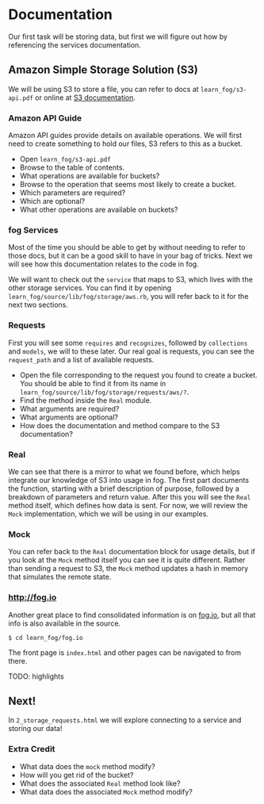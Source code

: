 # Documentation

Our first task will be storing data, but first we will figure out how by referencing the services documentation.

## Amazon Simple Storage Solution (S3)

We will be using S3 to store a file, you can refer to docs at `learn_fog/s3-api.pdf` or online at [S3 documentation](http://aws.amazon.com/documentation/s3).

### Amazon API Guide

Amazon API guides provide details on available operations. We will first need to create something to hold our files, S3 refers to this as a bucket.

* Open `learn_fog/s3-api.pdf`
* Browse to the table of contents.
* What operations are available for buckets?
* Browse to the operation that seems most likely to create a bucket.
* Which parameters are required?
* Which are optional?
* What other operations are available on buckets?

### fog Services

Most of the time you should be able to get by without needing to refer to those docs, but it can be a good skill to have in your bag of tricks. Next we will see how this documentation relates to the code in fog.

We will want to check out the `service` that maps to S3, which lives with the other storage services. You can find it by opening `learn_fog/source/lib/fog/storage/aws.rb`, you will refer back to it for the next two sections.

### Requests

First you will see some `requires` and `recognizes`, followed by `collections` and `models`, we will to these later. Our real goal is requests, you can see the `request_path` and a list of available requests.

* Open the file corresponding to the request you found to create a bucket. You should be able to find it from its name in `learn_fog/source/lib/fog/storage/requests/aws/?`.
* Find the method inside the `Real` module.
* What arguments are required?
* What arguments are optional?
* How does the documentation and method compare to the S3 documentation?

### Real

We can see that there is a mirror to what we found before, which helps integrate our knowledge of S3 into usage in fog. The first part documents the function, starting with a brief description of purpose, followed by a breakdown of parameters and return value. After this you will see the `Real` method itself, which defines how data is sent. For now, we will review the `Mock` implementation, which we will be using in our examples.

### Mock

You can refer back to the `Real` documentation block for usage details, but if you look at the `Mock` method itself you can see it is quite different.  Rather than sending a request to S3, the `Mock` method updates a hash in memory that simulates the remote state.

### http://fog.io

Another great place to find consolidated information is on [fog.io](http://fog.io), but all that info is also available in the source.

    $ cd learn_fog/fog.io

The front page is `index.html` and other pages can be navigated to from there.

TODO: highlights

## Next!

In `2_storage_requests.html` we will explore connecting to a service and storing our data!

### Extra Credit

* What data does the `mock` method modify?
* How will you get rid of the bucket?
* What does the associated `Real` method look like?
* What data does the associated `Mock` method modify?
